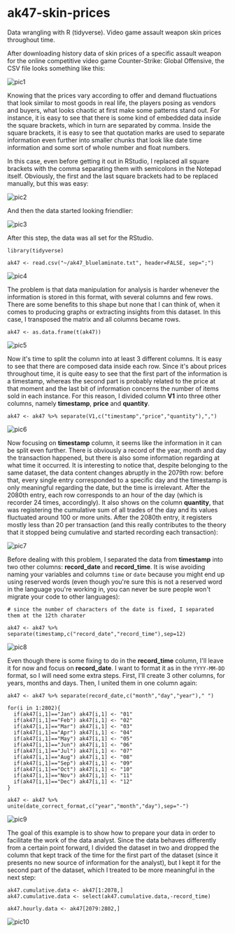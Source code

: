 # ak47-skin-prices
Data wrangling with R (tidyverse). Video game assault weapon skin prices throughout time.

After downloading history data of skin prices of a specific assault weapon for the online competitive video game Counter-Strike: Global Offensive, the CSV file looks something like this:

![pic1](https://raw.githubusercontent.com/dallasferraz/ak47-skin-prices/master/pic1.png)

Knowing that the prices vary according to offer and demand fluctuations that look similar to most goods in real life, the players posing as vendors and buyers, what looks chaotic at first make some patterns stand out. For instance, it is easy to see that there is some kind of embedded data inside the square brackets, which in turn are separated by comma. Inside the square brackets, it is easy to see that quotation marks are used to separate information even further into smaller chunks that look like date time information and some sort of whole number and float numbers.

In this case, even before getting it out in RStudio, I replaced all square brackets with the comma separating them with semicolons in the Notepad itself. Obviously, the first and the last square brackets had to be replaced manually, but this was easy:

![pic2](https://raw.githubusercontent.com/dallasferraz/ak47-skin-prices/master/pic2.png)

And then the data started looking friendlier:

![pic3](https://raw.githubusercontent.com/dallasferraz/ak47-skin-prices/master/pic3.png)

After this step, the data was all set for the RStudio.

```{r}
library(tidyverse)

ak47 <- read.csv("~/ak47_bluelaminate.txt", header=FALSE, sep=";")
```

![pic4](https://raw.githubusercontent.com/dallasferraz/ak47-skin-prices/master/pic4.png)

The problem is that data manipulation for analysis is harder whenever the information is stored in this format, with several columns and few rows. There are some benefits to this shape but none that I can think of, when it comes to producing graphs or extracting insights from this dataset. In this case, I transposed the matrix and all columns became rows.

```{r}
ak47 <- as.data.frame(t(ak47))
```

![pic5](https://raw.githubusercontent.com/dallasferraz/ak47-skin-prices/master/pic5.png)

Now it's time to split the column into at least 3 different columns. It is easy to see that there are composed data inside each row. Since it's about prices throughout time, it is quite easy to see that the first part of the information is a timestamp, whereas the second part is probably related to the price at that moment and the last bit of information concerns the number of items sold in each instance. For this reason, I divided column **V1** into three other columns, namely **timestamp**, **price** and **quantity**.

```{r}
ak47 <- ak47 %>% separate(V1,c("timestamp","price","quantity"),",")
```

![pic6](https://raw.githubusercontent.com/dallasferraz/ak47-skin-prices/master/pic6.png)

Now focusing on **timestamp** column, it seems like the information in it can be split even further. There is obviously a record of the year, month and day the transaction happened, but there is also some information regarding at what time it occurred. It is interesting to notice that, despite belonging to the same dataset, the data content changes abruptly in the 2079th row: before that, every single entry corresponded to a specific day and the timestamp is only meaningful regarding the date, but the time is irrelevant. After the 2080th entry, each row corresponds to an hour of the day (which is recorder 24 times, accordingly). It also shows on the column **quantity**, that was registering the cumulative sum of all trades of the day and its values fluctuated around 100 or more units. After the 2080th entry, it registers mostly less than 20 per transaction (and this really contributes to the theory that it stopped being cumulative and started recording each transaction):

![pic7](https://raw.githubusercontent.com/dallasferraz/ak47-skin-prices/master/pic7.png)

Before dealing with this problem, I separated the data from **timestamp** into two other columns: **record_date** and **record_time**. It is wise avoiding naming your variables and columns `time` or `date` because you might end up using reserved words (even though you're sure this is not a reserved word in the language you're working in, you can never be sure people won't migrate your code to other languages):

```{r}
# since the number of characters of the date is fixed, I separated them at the 12th charater

ak47 <- ak47 %>% separate(timestamp,c("record_date","record_time"),sep=12)
```

![pic8](https://raw.githubusercontent.com/dallasferraz/ak47-skin-prices/master/pic8.png)

Even though there is some fixing to do in the **record_time** column, I'll leave it for now and focus on **record_date**. I want to format it as in the `YYYY-MM-DD` format, so I will need some extra steps. First, I'll create 3 other columns, for years, months and days. Then, I united them in one column again:

```{r}
ak47 <- ak47 %>% separate(record_date,c("month","day","year")," ")

for(i in 1:2802){
  if(ak47[i,1]=="Jan") ak47[i,1] <- "01"
  if(ak47[i,1]=="Feb") ak47[i,1] <- "02"
  if(ak47[i,1]=="Mar") ak47[i,1] <- "03"
  if(ak47[i,1]=="Apr") ak47[i,1] <- "04"
  if(ak47[i,1]=="May") ak47[i,1] <- "05"
  if(ak47[i,1]=="Jun") ak47[i,1] <- "06"
  if(ak47[i,1]=="Jul") ak47[i,1] <- "07"
  if(ak47[i,1]=="Aug") ak47[i,1] <- "08"
  if(ak47[i,1]=="Sep") ak47[i,1] <- "09"
  if(ak47[i,1]=="Oct") ak47[i,1] <- "10"
  if(ak47[i,1]=="Nov") ak47[i,1] <- "11"
  if(ak47[i,1]=="Dec") ak47[i,1] <- "12"
}

ak47 <- ak47 %>% unite(date_correct_format,c("year","month","day"),sep="-")
```

![pic9](https://raw.githubusercontent.com/dallasferraz/ak47-skin-prices/master/pic9.png)

The goal of this example is to show how to prepare your data in order to facilitate the work of the data analyst. Since the data behaves differently from a certain point forward, I divided the dataset in two and dropped the column that kept track of the time for the first part of the dataset (since it presents no new source of information for the analyst), but I kept it for the second part of the dataset, which I treated to be more meaningful in the next step:

```{r}
ak47.cumulative.data <- ak47[1:2078,]
ak47.cumulative.data <- select(ak47.cumulative.data,-record_time)

ak47.hourly.data <- ak47[2079:2802,]
```

![pic10](https://raw.githubusercontent.com/dallasferraz/ak47-skin-prices/master/pic10.png)